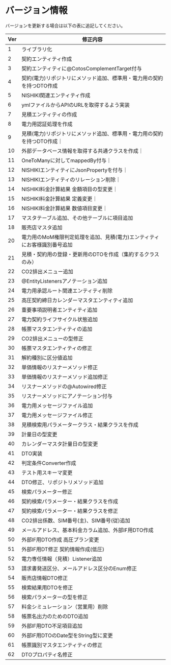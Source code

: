 # バージョン情報

バージョンを更新する場合は以下の表に追記してください。

| Ver | 修正内容 |
|---|---|
|1|ライブラリ化|
|2|契約エンティティ作成|
|3|契約エンティティに@CotosComplementTarget付与|
|4|契約(電力)リポジトリにメソッド追加、標準用・電力用の契約を持つDTO作成|
|5|NISHIKI関連エンティティ作成|
|6|ymlファイルからAPIのURLを取得するよう実装|
|7|見積エンティティの作成|
|8|電力用認証処理を作成|
|9|見積(電力)リポジトリにメソッド追加、標準用・電力用の契約を持つDTO作成｜
|10|外部データベース情報を取得する共通クラスを作成｜
|11|OneToManyに対してmappedBy付与｜
|12|NISHIKIエンティティにJsonPropertyを付与｜
|13|NISHIKIエンティティのリレーション削除｜
|14|NISHIKI料金計算結果 金額項目の型変更｜
|15|NISHIKI料金計算結果 定義変更｜
|16|NISHIKI料金計算結果 数値項目変更｜
|17|マスタテーブル追加、その他テーブルに項目追加|
|18|販売店マスタ追加|
|20|電力用のMoM権限判定処理を追加、見積(電力)エンティティにお客様識別番号追加|
|21|見積・契約用の登録・更新用のDTOを作成（集約するクラスのみ）|
|22|CO2排出メニュー追加|
|23|@EntityListenersアノテーション追加|
|24|電力用承認ルート関連エンティティ削除|
|25|高圧契約締日カレンダーマスタエンティティ追加|
|26|重要事項説明者エンティティ追加|
|27|電力契約ライフサイクル状態追加|
|28|帳票マスタエンティティの追加|
|29|CO2排出メニューの型修正|
|30|帳票マスタエンティティの修正|
|31|解約種別に区分値追加|
|32|単価情報のリスナーメソッド修正|
|33|単価情報のリスナーメソッド追加修正|
|34|リスナーメソッドの@Autowired修正|
|35|リスナーメソッドにアノテーション付与|
|36|電力用メッセージファイル追加|
|37|電力用メッセージファイル修正|
|38|見積検索用パラメータークラス・結果クラスを作成|
|39|計量日の型変更|
|40|カレンダーマスタ計量日の型変更|
|41|DTO実装|
|42|判定条件Converter作成|
|43|テスト用スキーマ変更|
|44|DTO修正、リポジトリメソッド追加|
|45|検索パラメーター修正|
|46|契約検索パラメーター・結果クラスを作成|
|47|契約検索パラメーター・結果クラスを修正|
|48|CO2排出係数、SIM番号(主)、SIM番号(従)追加|
|49|メールアドレス、基本料金カラム追加、外部IF用DTO作成|
|50|外部IF用DTO作成 高圧プラン変更|
|51|外部IF用DT修正 契約情報作成(低圧)|
|52|電力専任情報（見積）Listener追加|
|53|請求書発送区分、メールアドレス区分のEnum修正|
|54|販売店情報DTO修正|
|55|検索結果用DTOを修正|
|56|検索パラメーターの型を修正|
|57|料金シミュレーション（営業用）削除|
|58|帳票名出力のためのDTO追加|
|59|外部IF用DTO不足項目追加|
|60|外部IF用DTOのDate型をString型に変更|
|61|帳票識別マスタエンティティの修正|
|62|DTOプロパティ名修正|